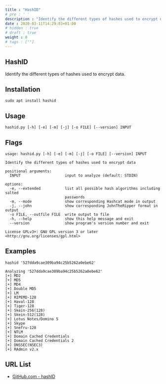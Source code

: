 ```yaml
---
title : "HashID"
# pre : ' '
description : "Identify the different types of hashes used to encrypt data."
date : 2020-03-11T14:29:03+01:00
# hidden : true
# draft : true
weight : 0
# tags : [""]
---
```


## HashID

Identify the different types of hashes used to encrypt data.

## Installation

```plain
sudo apt install hashid
```

## Usage

```plain
hashid.py [-h] [-e] [-m] [-j] [-o FILE] [--version] INPUT
```

## Flags

```plain
usage: hashid.py [-h] [-e] [-m] [-j] [-o FILE] [--version] INPUT

Identify the different types of hashes used to encrypt data

positional arguments:
  INPUT                    input to analyze (default: STDIN)

options:
  -e, --extended           list all possible hash algorithms including salted
                           passwords
  -m, --mode               show corresponding Hashcat mode in output
  -j, --john               show corresponding JohnTheRipper format in output
  -o FILE, --outfile FILE  write output to file
  -h, --help               show this help message and exit
  --version                show program's version number and exit

License GPLv3+: GNU GPL version 3 or later <http://gnu.org/licenses/gpl.html>
```

## Examples

```plain
hashid '527dda9cae309ba94c25b5262a0ebe62'

Analyzing '527dda9cae309ba94c25b5262a0ebe62'
[+] MD2
[+] MD5
[+] MD4
[+] Double MD5
[+] LM
[+] RIPEMD-128
[+] Haval-128
[+] Tiger-128
[+] Skein-256(128)
[+] Skein-512(128)
[+] Lotus Notes/Domino 5
[+] Skype
[+] Snefru-128
[+] NTLM
[+] Domain Cached Credentials
[+] Domain Cached Credentials 2
[+] DNSSEC(NSEC3)
[+] RAdmin v2.x
```

## URL List

- [GitHub.com - hashID](https://github.com/psypanda/hashID)
